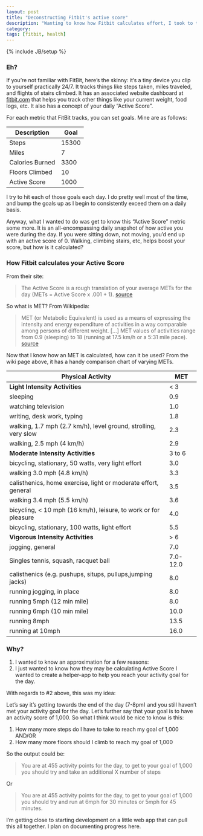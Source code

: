 ```yaml
---
layout: post
title: "Deconstructing Fitbit's active score"
description: "Wanting to know how Fitbit calculates effort, I took to the internet to investigate."
category:
tags: [fitbit, health]
---
```

{% include JB/setup %}

### Eh?

If you’re not familiar with FitBit, here’s the skinny: it’s a tiny device you
clip to yourself practically 24/7. It tracks things like steps taken, miles
traveled, and flights of stairs climbed. It has an associated website
dashboard at [fitbit.com](http://fitbit.com/) that helps you track other things like your current
weight, food logs, etc. It also has a concept of your daily “Active Score”.

For each metric that FitBit tracks, you can set goals. Mine are as follows:

| Description     | Goal  |  
| -----------     | ----  |  
| Steps           | 15300 |  
| Miles           | 7     |  
| Calories Burned | 3300  |  
| Floors Climbed  | 10    |  
| Active Score    | 1000  |  

I try to hit each of those goals each day. I do pretty well most of the time,
and bump the goals up as I begin to consistently exceed them on a daily basis.

Anyway, what I wanted to do was get to know this “Active Score” metric some
more. It is an all-encompassing daily snapshot of how active you were during
the day. If you were sitting down, not moving, you’d end up with an active
score of 0. Walking, climbing stairs, etc, helps boost your score, but how is
it calculated?

### How Fitbit calculates your Active Score

From their site:

> The Active Score is a rough translation of your average METs for the day
> (METs = Active Score x .001 + 1). [source](http://help.fitbit.com/customer/portal/articles/176130-how-does-the-active-score-work)

So what is MET? From Wikipedia:

> MET (or Metabolic Equivalent) is used as a means of expressing the intensity
> and energy expenditure of activities in a way comparable among persons of
> different weight. […] MET values of activities range from 0.9 (sleeping) to 18
> (running at 17.5 km/h or a 5:31 mile pace). [source](http://en.wikipedia.org/wiki/Metabolic_equivalent)

Now that I know how an MET is calculated, how can it be used? From the wiki
page above, it has a handy comparison chart of varying METs.

| Physical Activity                                               | MET      |  
| -----------------                                               | ---      |  
| **Light Intensity Activities**                                  | < 3      |  
| sleeping                                                        | 0.9      |  
| watching television                                             | 1.0      |  
| writing, desk work, typing                                      | 1.8      |  
| walking, 1.7 mph (2.7 km/h), level ground, strolling, very slow | 2.3      |  
| walking, 2.5 mph (4 km/h)                                       | 2.9      |  
| **Moderate Intensity Activities**                               | 3 to 6   |  
| bicycling, stationary, 50 watts, very light effort              | 3.0      |  
| walking 3.0 mph (4.8 km/h)                                      | 3.3      |  
| calisthenics, home exercise, light or moderate effort, general  | 3.5      |  
| walking 3.4 mph (5.5 km/h)                                      | 3.6      |  
| bicycling, < 10 mph (16 km/h), leisure, to work or for pleasure | 4.0      |  
| bicycling, stationary, 100 watts, light effort                  | 5.5      |  
| **Vigorous Intensity Activities**                               | > 6      |  
| jogging, general                                                | 7.0      |  
| Singles tennis, squash, racquet ball                            | 7.0-12.0 |  
| calisthenics (e.g. pushups, situps, pullups,jumping jacks)      | 8.0      |  
| running jogging, in place                                       | 8.0      |  
| running 5mph (12 min mile)                                      | 8.0      |  
| running 6mph (10 min mile)                                      | 10.0     |  
| running 8mph                                                    | 13.5     |  
| running at 10mph                                                | 16.0     |  

### Why?

1. I wanted to know an approximation for a few reasons:
2. I just wanted to know how they may be calculating Active Score I wanted to
create a helper-app to help you reach your activity goal for the day.

With regards to #2 above, this was my idea:

Let’s say it’s getting towards the end of the day (7-8pm) and you still
haven’t met your activity goal for the day. Let’s further say that your goal
is to have an activity score of 1,000. So what I think would be nice to know
is this:

1. How many more steps do I have to take to reach my goal of 1,000 AND/OR
2. How many more floors should I climb to reach my goal of 1,000

So the output could be:

> You are at 455 activity points for the day, to get to your goal of 1,000 you
> should try and take an additional X number of steps

Or

> You are at 455 activity points for the day, to get to your goal of 1,000 you
> should try and run at 6mph for 30 minutes or 5mph for 45 minutes.

I’m getting close to starting development on a little web app that can pull
this all together. I plan on documenting progress here.
